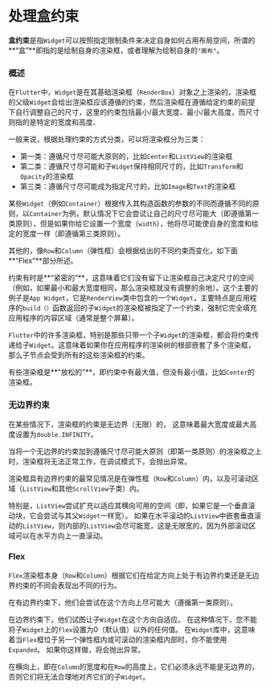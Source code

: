 # 处理盒约束

**盒约束**是指`Widget`可以按照指定限制条件来决定自身如何占用布局空间，所谓的**“盒”**即指的是绘制自身的渲染框，或者理解为绘制自身的`"画布"`。

### 概述

在`Flutter`中，`Widget`是在其基础渲染框（`RenderBox`）对象之上渲染的，渲染框的父级`Widget`会给出渲染框应该遵循的约束，然后渲染框在遵循给定约束的前提下自行调整自己的尺寸，这里的约束包括最小/最大宽度、最小/最大高度，而尺寸则指的是特定的宽度和高度、

一般来说，根据处理约束的方式分类，可以将渲染框分为三类：

- 第一类：遵循尺寸尽可能大原则的，比如`Center`和`ListView`的渲染框
- 第二类：遵循尺寸尽可能和子`Widget`保持相同尺寸的，比如`Transform`和`Opacity`的渲染框
- 第三类：遵循尺寸尽可能成为指定尺寸的，比如`Image`和`Text`的渲染框

某些`Widget`（例如`Container`）根据传入其构造函数的参数的不同而遵循不同的原则，以`Container`为例，默认情况下它会尝试让自己的尺寸尽可能大（即遵循第一类原则），但是如果你给它设置一个宽度（`width`），他将尽可能使自身的宽度和给定的宽度一样（即遵循第三类原则）。

其他的，像`Row`和`Column`（弹性框）会根据给出的不同约束而变化，如下面**“Flex”**部分所述。

约束有时是**“紧密的”**，这意味着它们没有留下让渲染框自己决定尺寸的空间（例如，如果最小和最大宽度相同，那么渲染框就没有调整的余地）。这个主要的例子是`App Widget`，它是`RenderView`类中包含的一个`Widget`，主要特点是应用程序的`build（）`函数返回的子`Widget`的渲染框被指定了一个约束，强制它完全填充应用程序的内容区域（通常是整个屏幕）。

 `Flutter`中的许多渲染框，特别是那些只带一个子`Widget`的渲染框，都会将约束传递给子`Widget`。这意味着如果你在应用程序的渲染树的根部嵌套了多个渲染框，那么子节点会受到所有的这些渲染框的约束。

有些渲染框是**"放松的"**，即约束中有最大值，但没有最小值，比如`Center`的渲染框。

### 无边界约束

在某些情况下，渲染框的约束是无边界（无限）的， 这意味着最大宽度或最大高度设置为`double.INFINITY`。

当将一个无边界的约束加到遵循尺寸尽可能大原则（即第一类原则）的渲染框之上时，渲染框将无法正常工作，在调试模式下，会抛出异常。

渲染框具有边界约束的最常见情况是在弹性框（`Row`和`Column`）内，以及可滚动区域（`ListView`和其他`ScrollView`子类）内。

特别是，`ListView`尝试扩充以适应其横向可用的空间（即，如果它是一个垂直滚动块，它会尝试与其父`Widget`一样宽）。 如果在水平滚动的`ListView`中嵌套垂直滚动的`ListView`，则内部的`ListView`会尽可能宽，这是无限宽的，因为外部滚动区域可以在水平方向上一直滚动。

### Flex

`Flex`渲染框本身（`Row`和`Column`）根据它们在给定方向上处于有边界约束还是无边界约束的不同会表现出不同的行为。

在有边界约束下，他们会尝试在这个方向上尽可能大（遵循第一类原则）。

在边界约束下，他们试图让子`Widget`在这个方向自适应。 在这种情况下，您不能将子`Widget`上的`flex`设置为0（默认值）以外的任何值。 在`Widget`库中，这意味着当`Flex`框位于另一个弹性框内或可滚动的渲染框内部时，你不能使用`Expanded`。 如果你这样做，将会抛出异常。

在横向上，即在`Column`的宽度和在`Row`的高度上，它们必须永远不能是无边界的，否则它们将无法合理地对齐它们的子`Widget`。